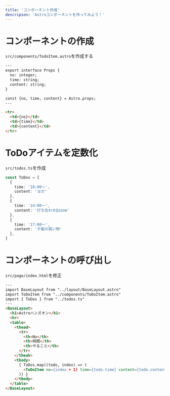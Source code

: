 ```yaml
---
title: 'コンポーネント作成'
descripion: 'Astroコンポーネントを作ってみよう！'
---
```


# コンポーネントの作成

`src/components/TodoItem.astro`を作成する

```html
---
export interface Props {
  no: integer;
  time: string;
  content: string;
}

const {no, time, content} = Astro.props;
---

<tr>
  <td>{no}</td>
  <td>{time}</td>
  <td>{content}</td>
</tr>
```

# ToDoアイテムを定数化

`src/todos.ts`を作成

```typescript
const ToDos = [
  {
    time: '10:00〜',
    content: 'ヨガ'
  },
  {
    time: '14:00〜',
    content: '打ち合わせ@zoom'
  },
  {
    time: '17:00〜',
    content: '夕飯の買い物'
  },
]
```

# コンポーネントの呼び出し

`src/page/index.html`を修正

```html
---
import BaseLayout from "../layout/BaseLayout.astro"
import ToDoItem from "../components/ToDoItem.astro"
import { ToDos } from "../todos.ts"
---
<BaseLayout>
  <h1>Astroハンズオン</h1>
  <hr>
  <table>
    <thead>
      <tr>
        <th>No</th>
        <th>時間</th>
        <th>やること</th>
      </tr>
    </theah>
    <tbody>
      { ToDos.map((todo, index) => (
        <ToDoItem no={index + 1} time={todo.time} content={todo.content}></ToDoItem>
      )) }
    </tbody>
  </table>
</BaseLayout>
```
